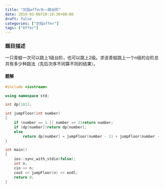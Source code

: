 ```yaml
---
title: "剑指offer8——跳台阶"
date: 2019-03-06T19:19:30+08:00
draft: false
categories: ["剑指offer"]
tags: ["Offer"]
---
```


### 题目描述

一只青蛙一次可以跳上1级台阶，也可以跳上2级。求该青蛙跳上一个n级的台阶总共有多少种跳法（先后次序不同算不同的结果）。

#### 题解

```c++
#include <iostream>

using namespace std;

int dp[101];

int jumpFloor(int number)
{
	if (number == 1 || number == 2)return number;
	if (dp[number])return dp[number];
	else
		return dp[number] = jumpFloor(number - 1) + jumpFloor(number - 2);
}

int main()
{
	ios::sync_with_stdio(false);
	int n;
	cin >> n;
	cout << jumpFloor(n) << endl;
	return 0;
}
```

